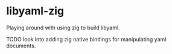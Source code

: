 # libyaml-zig

Playing around with using zig to build libyaml.

TODO look into adding zig native bindings for manipulating yaml documents.
